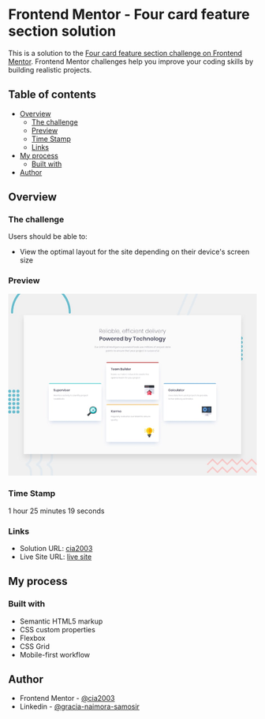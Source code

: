 # Frontend Mentor - Four card feature section solution

This is a solution to the [Four card feature section challenge on Frontend Mentor](https://www.frontendmentor.io/challenges/four-card-feature-section-weK1eFYK). Frontend Mentor challenges help you improve your coding skills by building realistic projects. 

## Table of contents

- [Overview](#overview)
  - [The challenge](#the-challenge)
  - [Preview](#preview)
  - [Time Stamp](#time-stamp)
  - [Links](#links)
- [My process](#my-process)
  - [Built with](#built-with)
- [Author](#author)

## Overview

### The challenge

Users should be able to:

- View the optimal layout for the site depending on their device's screen size

### Preview

![](./design/desktop-preview.jpg)

### Time Stamp
1 hour 25 minutes 19 seconds

### Links

- Solution URL: [cia2003](https://github.com/cia2003/fm-four-card)
- Live Site URL: [live site](https://your-live-site-url.com)

## My process

### Built with

- Semantic HTML5 markup
- CSS custom properties
- Flexbox
- CSS Grid
- Mobile-first workflow

## Author
- Frontend Mentor - [@cia2003](https://www.frontendmentor.io/profile/cia2003)
- Linkedin - [@gracia-naimora-samosir](https://www.linkedin.com/in/gracia-naimora-samosir)